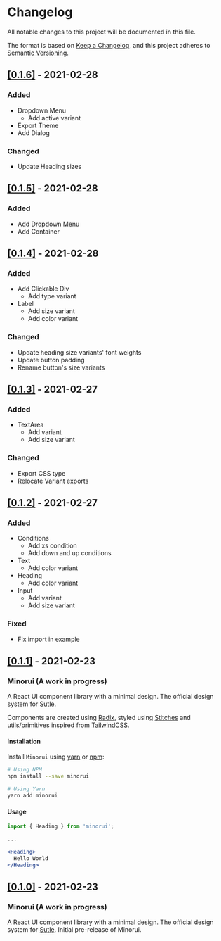 # Changelog

All notable changes to this project will be documented in this file.

The format is based on [Keep a Changelog](https://keepachangelog.com/en/1.0.0/), and this project adheres to [Semantic Versioning](https://semver.org/spec/v2.0.0.html).

## [[0.1.6]](https://github.com/jorenrui/minorui/releases/tag/v0.1.6) - 2021-02-28
### Added
- Dropdown Menu
  - Add active variant
- Export Theme
- Add Dialog
### Changed
- Update Heading sizes

## [[0.1.5]](https://github.com/jorenrui/minorui/releases/tag/v0.1.5) - 2021-02-28
### Added
- Add Dropdown Menu
- Add Container

## [[0.1.4]](https://github.com/jorenrui/minorui/releases/tag/v0.1.4) - 2021-02-28
### Added
- Add Clickable Div
  - Add type variant
- Label
  - Add size variant
  - Add color variant
### Changed
- Update heading size variants' font weights
- Update button padding
- Rename button's size variants

## [[0.1.3]](https://github.com/jorenrui/minorui/releases/tag/v0.1.3) - 2021-02-27
### Added
- TextArea
  - Add variant
  - Add size variant
### Changed
- Export CSS type
- Relocate Variant exports

## [[0.1.2]](https://github.com/jorenrui/minorui/releases/tag/v0.1.2) - 2021-02-27
### Added
- Conditions
  - Add xs condition
  - Add down and up conditions
- Text
  - Add color variant
- Heading
  - Add color variant
- Input
  - Add variant
  - Add size variant
### Fixed
- Fix import in example

## [[0.1.1]](https://github.com/jorenrui/minorui/releases/tag/v0.1.1) - 2021-02-23

### Minorui (A work in progress)

A React UI component library with a minimal design. The official design system for [Sutle](https://sutle.io).

Components are created using [Radix](https://radix-ui.com), styled using [Stitches](stitches.dev/) and utils/primitives inspired from [TailwindCSS](https://tailwindcss.com/).

#### Installation

Install `Minorui` using [yarn](https://yarnpkg.com/) or [npm](https://www.npmjs.com/):

```bash
# Using NPM
npm install --save minorui

# Using Yarn
yarn add minorui
```

#### Usage

```jsx
import { Heading } from 'minorui';

...

<Heading>
  Hello World
</Heading>
```

## [[0.1.0]](https://github.com/jorenrui/minorui/releases/tag/v0.1.0) - 2021-02-23

### Minorui (A work in progress)

A React UI component library with a minimal design. The official design system for [Sutle](https://sutle.io). Initial pre-release of Minorui.